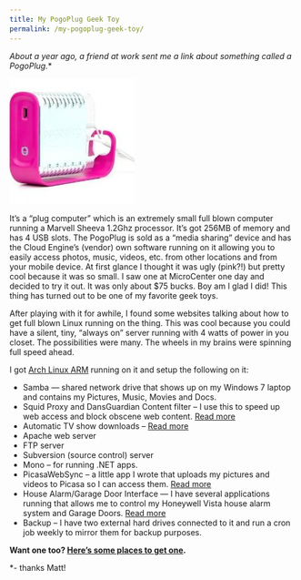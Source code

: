 ```yaml
---
title: My PogoPlug Geek Toy
permalink: /my-pogoplug-geek-toy/
---
```

**About a year ago, a friend* at work sent me a link about something called a PogoPlug.**

<img class="size-full wp-image-654 aligncenter" title="pogoplug" src="pogoplug.jpg" alt="" width="220" height="220" />

It&#8217;s a &#8220;plug computer&#8221; which is an extremely small full blown computer running a Marvell Sheeva 1.2Ghz processor. It&#8217;s got 256MB of memory and has 4 USB slots. The PogoPlug is sold as a &#8220;media sharing&#8221; device and has the Cloud Engine&#8217;s (vendor) own software running on it allowing you to easily access photos, music, videos, etc. from other locations and from your mobile device. At first glance I thought it was ugly (pink?!) but pretty cool because it was so small. I saw one at MicroCenter one day and decided to try it out. It was only about $75 bucks. Boy am I glad I did! This thing has turned out to be one of my favorite geek toys.

After playing with it for awhile, I found some websites talking about how to get full blown Linux running on the thing. This was cool because you could have a silent, tiny, &#8220;always on&#8221; server running with 4 watts of power in you closet. The possibilities were many. The wheels in my brains were spinning full speed ahead.

I got <a href="http://archlinuxarm.org/" target="_blank">Arch Linux ARM</a> running on it and setup the following on it:

  * Samba &#8212; shared network drive that shows up on my Windows 7 laptop and contains my Pictures, Music, Movies and Docs.
  * Squid Proxy and DansGuardian Content filter &#8211; I use this to speed up web access and block obscene web content. [Read more][2]
  * Automatic TV show downloads &#8211; <a href="/automatic-tv-show-downloads/" target="_blank">Read more</a>
  * Apache web server
  * FTP server
  * Subversion (source control) server
  * Mono &#8211; for running .NET apps.
  * PicasaWebSync &#8211; a little app I wrote that uploads my pictures and videos to Picasa so I can access them. [Read more][3]
  * House Alarm/Garage Door Interface &#8212; I have several applications running that allows me to control my Honeywell Vista house alarm system and Garage Doors. <a href="/iphone-control-house-alarm-and-garage-doors/" target="_blank">Read more</a>
  * Backup &#8211; I have two external hard drives connected to it and run a cron job weekly to mirror them for backup purposes.

<div>
  <strong>Want one too? <a href="http://www.google.com/products/catalog?hl=en&safe=active&q=pogoplug&gs_upl=4936l5040l0l5248l2l2l0l0l0l1l183l183l0.1l1l0&um=1&ie=UTF-8&tbm=shop&cid=8086923100599712541&sa=X&ei=6P5bTtCJMM2PsALksrmtDA&ved=0CIEBEPMCMAs  " target="_blank">Here&#8217;s some places to get one</a>.</strong>
</div>

*- thanks Matt!

 [2]: /transparent-content-filtering-proxy/
 [3]: http://bradymholt.github.io/picasawebsync/

